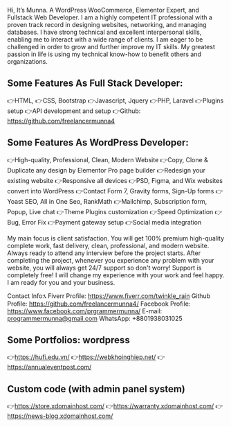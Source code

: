Hi,
It’s Munna. A WordPress WooCommerce, Elementor Expert, and Fullstack Web Developer.
I am a highly competent IT professional with a proven track record in designing websites, networking, and managing databases. I have strong technical and excellent interpersonal skills, enabling me to interact with a wide range of clients. I am eager to be challenged in order to grow and further improve my IT skills. My greatest passion in life is using my technical know-how to benefit others and organizations.

Some Features As Full Stack Developer:
------------------------------------------
👉HTML,
👉CSS, Bootstrap
👉Javascript, Jquery
👉PHP, Laravel
👉Plugins setup
👉API development and setup
👉Github: https://github.com/freelancermunna4

Some Features As WordPress Developer:
---------------------------------------------
👉High-quality, Professional, Clean, Modern Website
👉Copy, Clone & Duplicate any design by Elementor Pro page builder
👉Redesign your existing website
👉Responsive all devices
👉PSD, Figma, and Wix websites convert into WordPress
👉Contact Form 7, Gravity forms, Sign-Up forms
👉Yoast SEO, All in One Seo, RankMath
👉Mailchimp, Subscription form, Popup, Live chat
👉Theme Plugins customization
👉Speed Optimization
👉Bug, Error Fix
👉Payment gateway setup
👉Social media integration

My main focus is client satisfaction. You will get 100% premium high-quality complete work, fast delivery, clean, professional, and modern website. Always ready to attend any interview before the project starts. After completing the project, whenever you experience any problem with your website, you will always get 24/7 support so don't worry! Support is completely free! I will change my experience with your work and feel happy. I am ready for you and your business.

Contact Info:📞
Fiverr Profile: https://www.fiverr.com/twinkle_rain
Github Profile: https://github.com/freelancermunna4/
Facebook Profile: https://www.facebook.com/prgrammermunna/
E-mail: programmermunna@gmail.com
WhatsApp: +8801938031025

Some Portfolios:
wordpress
-----------
👉https://hufi.edu.vn/
👉https://webkhoinghiep.net/
👉https://annualeventpost.com/

Custom code (with admin panel system)
---------------
👉https://store.xdomainhost.com/
👉https://warranty.xdomainhost.com/
👉https://news-blog.xdomainhost.com/
